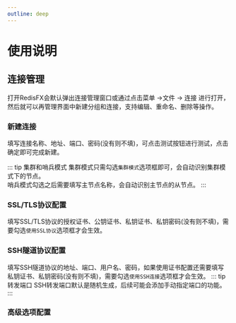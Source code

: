 ```yaml
---
outline: deep
---
```

<script setup>
import ImageWithTheme from '../.vitepress/components/ImageWithTheme.vue'
</script>

# 使用说明



## 连接管理
打开RedisFX会默认弹出连接管理窗口或通过点击菜单 &rarr;<span style="color: var(--vp-c-brand);">文件</span> &rarr; <span style="color: var(--vp-c-brand);">连接</span> 进行打开，然后就可以再管理界面中新建分组和连接，支持编辑、重命名、删除等操作。
<ImageWithTheme 
  light-src="/png/manual/zh/connection.png"
  dark-src="/png/manual/zh/connection_dark.png"
  alt="连接管理"
  margin="10px 120px 10px 120px"
/>


### 新建连接
填写连接名称、地址、端口、密码(没有则不填)，可点击测试按钮进行测试，点击确定即可完成新建。

::: tip 集群和哨兵模式
集群模式只需勾选`集群模式`选项框即可，会自动识别集群模式下的节点。
<br/>
哨兵模式勾选之后需要填写主节点名称，会自动识别主节点的从节点。
:::

<ImageWithTheme 
  light-src="/png/manual/zh/new_connection.png"
  dark-src="/png/manual/zh/new_connection_dark.png"
  alt="新建连接"
  margin="10px 120px 10px 120px"
/>

### SSL/TLS协议配置
填写SSL/TLS协议的授权证书、公钥证书、私钥证书、私钥密码(没有则不填)，需要勾选`使用SSL协议`选项框才会生效。
<ImageWithTheme 
  light-src="/png/manual/zh/ssl.png"
  dark-src="/png/manual/zh/ssl_dark.png"
  alt="SSL/TLS协议配置"
  margin="10px 120px 10px 120px"
/>


### SSH隧道协议配置
填写SSH隧道协议的地址、端口、用户名、密码，如果使用证书配置还需要填写私钥证书、私钥密码(没有则不填)，需要勾选`使用SSH连接`选项框才会生效。
::: tip 转发端口
SSH转发端口默认是随机生成，后续可能会添加手动指定端口的功能。
:::
<ImageWithTheme 
  light-src="/png/manual/zh/ssh.png"
  dark-src="/png/manual/zh/ssh_dark.png"
  alt="SSL/TLS协议配置"
  margin="10px 120px 10px 120px"
/>

### 高级选项配置
<ImageWithTheme 
  light-src="/png/manual/zh/advanced.png"
  dark-src="/png/manual/zh/advanced_dark.png"
  alt="高级选项配置"
  margin="10px 120px 10px 120px"
/>